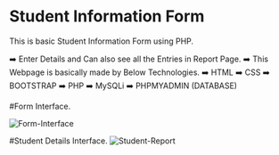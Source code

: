 # Student Information Form
This is basic Student Information Form using PHP.

➡️ Enter Details and Can also see all the Entries in Report Page.
➡️ This Webpage is basically made by Below Technologies.
➡️ HTML
➡️ CSS
➡️ BOOTSTRAP
➡️ PHP 
➡️ MySQLi
➡️ PHPMYADMIN (DATABASE)

#Form Interface.

![Form-Interface](https://user-images.githubusercontent.com/56908101/125901202-d6ef5088-ce3a-4033-ad1e-8cddd7fa2210.png)



#Student Details Interface.
![Student-Report](https://user-images.githubusercontent.com/56908101/125900847-ee4b48ea-c45a-40d6-8592-d001c18745c4.png)
